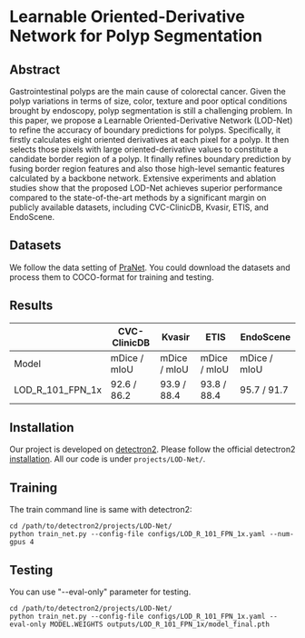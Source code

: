 # Learnable Oriented-Derivative Network for Polyp Segmentation

## Abstract

Gastrointestinal polyps are the main cause of colorectal cancer.  Given the polyp variations in terms of size, color, texture and poor optical conditions brought by endoscopy, polyp segmentation is still a challenging problem. In this paper, we propose a Learnable Oriented-Derivative Network (LOD-Net) to refine the accuracy of boundary predictions for polyps. Specifically, it firstly calculates eight oriented derivatives at each pixel for a polyp. It then selects those pixels with large oriented-derivative values to constitute a candidate border region of a polyp. It finally refines boundary prediction by fusing border region features and also those high-level semantic features calculated by a backbone network. Extensive experiments and ablation studies show that the proposed LOD-Net achieves superior performance compared to the state-of-the-art methods by a significant margin on publicly available datasets, including CVC-ClinicDB, Kvasir, ETIS, and EndoScene. 




## Datasets

We follow the data setting of [PraNet](https://github.com/DengPingFan/PraNet). You could download the datasets and process them to COCO-format for training and testing.

## Results
|                     |CVC-ClinicDB  |       Kvasir   |        ETIS    |     EndoScene   |
|---------------------|--------------------|-----------------------------|--------------------|----------|
|Model                |  mDice    /  mIoU   |  mDice   /  mIoU   |  mDice   /  mIoU   |  mDice   /  mIoU   |
| LOD_R_101_FPN_1x    |   92.6   /  86.2   |   93.9   /   88.4  |   93.8   /   88.4  |   95.7   /   91.7  |



## Installation

Our project is developed on [detectron2](https://github.com/facebookresearch/detectron2). Please follow the official detectron2 [installation](https://github.com/facebookresearch/detectron2/blob/master/INSTALL.md). All our code is under `projects/LOD-Net/`. 

## Training
The train command line is same with detectron2:
```
cd /path/to/detectron2/projects/LOD-Net/
python train_net.py --config-file configs/LOD_R_101_FPN_1x.yaml --num-gpus 4
```

## Testing
You can use "--eval-only" parameter for testing.
```
cd /path/to/detectron2/projects/LOD-Net/
python train_net.py --config-file configs/LOD_R_101_FPN_1x.yaml --eval-only MODEL.WEIGHTS outputs/LOD_R_101_FPN_1x/model_final.pth
```
